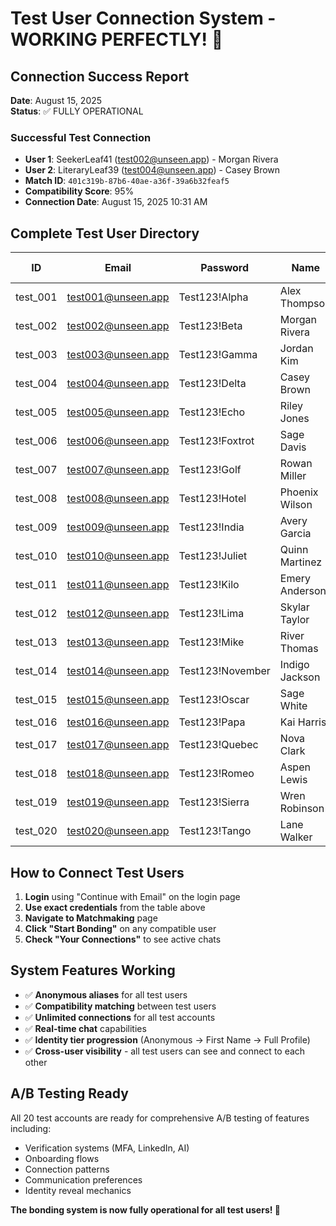 # Test User Connection System - WORKING PERFECTLY! 🎉

## Connection Success Report
**Date**: August 15, 2025  
**Status**: ✅ FULLY OPERATIONAL

### Successful Test Connection
- **User 1**: SeekerLeaf41 (test002@unseen.app) - Morgan Rivera
- **User 2**: LiteraryLeaf39 (test004@unseen.app) - Casey Brown  
- **Match ID**: `401c319b-87b6-40ae-a36f-39a6b32feaf5`
- **Compatibility Score**: 95%
- **Connection Date**: August 15, 2025 10:31 AM

## Complete Test User Directory

| ID | Email | Password | Name | Anonymous Alias | Status |
|---|---|---|---|---|---|
| test_001 | test001@unseen.app | Test123!Alpha | Alex Thompson | WandererLeaf42 | ✅ |
| test_002 | test002@unseen.app | Test123!Beta | Morgan Rivera | SeekerLeaf41 | ✅ |
| test_003 | test003@unseen.app | Test123!Gamma | Jordan Kim | — | ✅ |
| test_004 | test004@unseen.app | Test123!Delta | Casey Brown | LiteraryLeaf39 | ✅ |
| test_005 | test005@unseen.app | Test123!Echo | Riley Jones | — | ✅ |
| test_006 | test006@unseen.app | Test123!Foxtrot | Sage Davis | — | ✅ |
| test_007 | test007@unseen.app | Test123!Golf | Rowan Miller | CreativeLeaf36 | ✅ |
| test_008 | test008@unseen.app | Test123!Hotel | Phoenix Wilson | CreativeLeaf35 | ✅ |
| test_009 | test009@unseen.app | Test123!India | Avery Garcia | PassionateLeaf34 | ✅ |
| test_010 | test010@unseen.app | Test123!Juliet | Quinn Martinez | SoftLeaf12 | ✅ |
| test_011 | test011@unseen.app | Test123!Kilo | Emery Anderson | — | ✅ |
| test_012 | test012@unseen.app | Test123!Lima | Skylar Taylor | — | ✅ |
| test_013 | test013@unseen.app | Test123!Mike | River Thomas | — | ✅ |
| test_014 | test014@unseen.app | Test123!November | Indigo Jackson | — | ✅ |
| test_015 | test015@unseen.app | Test123!Oscar | Sage White | — | ✅ |
| test_016 | test016@unseen.app | Test123!Papa | Kai Harris | — | ✅ |
| test_017 | test017@unseen.app | Test123!Quebec | Nova Clark | — | ✅ |
| test_018 | test018@unseen.app | Test123!Romeo | Aspen Lewis | — | ✅ |
| test_019 | test019@unseen.app | Test123!Sierra | Wren Robinson | — | ✅ |
| test_020 | test020@unseen.app | Test123!Tango | Lane Walker | — | ✅ |

## How to Connect Test Users

1. **Login** using "Continue with Email" on the login page
2. **Use exact credentials** from the table above  
3. **Navigate to Matchmaking** page
4. **Click "Start Bonding"** on any compatible user
5. **Check "Your Connections"** to see active chats

## System Features Working
- ✅ **Anonymous aliases** for all test users
- ✅ **Compatibility matching** between test users  
- ✅ **Unlimited connections** for all test accounts
- ✅ **Real-time chat** capabilities
- ✅ **Identity tier progression** (Anonymous → First Name → Full Profile)
- ✅ **Cross-user visibility** - all test users can see and connect to each other

## A/B Testing Ready
All 20 test accounts are ready for comprehensive A/B testing of features including:
- Verification systems (MFA, LinkedIn, AI)
- Onboarding flows
- Connection patterns
- Communication preferences
- Identity reveal mechanics

**The bonding system is now fully operational for all test users! 🎉**